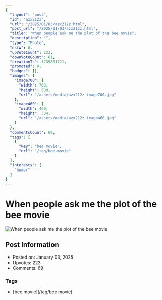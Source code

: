 ```yaml
---
{
  "layout": "post",
  "id": "azx212z",
  "url": "/2025/01/03/azx212z.html",
  "post_url": "/2025/01/03/azx212z.html",
  "title": "When people ask me the plot of the bee movie",
  "description": "",
  "type": "Photo",
  "nsfw": 0,
  "upVoteCount": 223,
  "downVoteCount": 61,
  "creationTs": 1735881721,
  "promoted": 0,
  "badges": [],
  "images": {
    "image700": {
      "width": 700,
      "height": 508,
      "url": "/assets/media/azx212z_image700.jpg"
    },
    "image460": {
      "width": 460,
      "height": 334,
      "url": "/assets/media/azx212z_image460.jpg"
    }
  },
  "commentsCount": 69,
  "tags": [
    {
      "key": "bee movie",
      "url": "/tag/bee-movie"
    }
  ],
  "interests": [
    "humor"
  ]
}
---
```


# When people ask me the plot of the bee movie

![When people ask me the plot of the bee movie](/assets/media/azx212z_image700.jpg)

## Post Information

- Posted on: January 03, 2025
- Upvotes: 223
- Comments: 69

### Tags

- [bee movie](/tag/bee movie)
